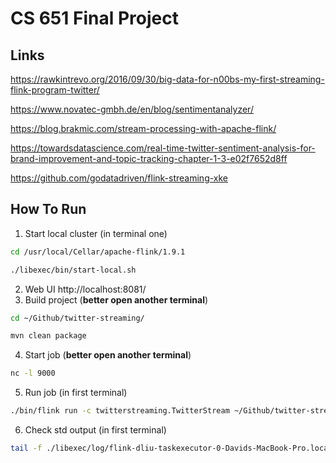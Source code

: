 # CS 651 Final Project
## Links

https://rawkintrevo.org/2016/09/30/big-data-for-n00bs-my-first-streaming-flink-program-twitter/

https://www.novatec-gmbh.de/en/blog/sentimentanalyzer/

https://blog.brakmic.com/stream-processing-with-apache-flink/

https://towardsdatascience.com/real-time-twitter-sentiment-analysis-for-brand-improvement-and-topic-tracking-chapter-1-3-e02f7652d8ff

https://github.com/godatadriven/flink-streaming-xke

## How To Run

1. Start local cluster (in terminal one)

```bash
cd /usr/local/Cellar/apache-flink/1.9.1

./libexec/bin/start-local.sh
```

2. Web UI http://localhost:8081/
3. Build project (**better open another terminal**)

```bash
cd ~/Github/twitter-streaming/

mvn clean package
```

4. Start job (**better open another terminal**)

```bash
nc -l 9000
```

5. Run job (in first terminal)

```bash
./bin/flink run -c twitterstreaming.TwitterStream ~/Github/twitter-streaming/target/twitter-streaming-1.0.jar --port 9000
```

6. Check std output (in first terminal)

```bash
tail -f ./libexec/log/flink-dliu-taskexecutor-0-Davids-MacBook-Pro.local.out
```

